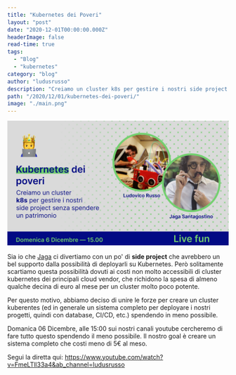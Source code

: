 ```yaml
---
title: "Kubernetes dei Poveri"
layout: "post"
date: "2020-12-01T00:00:00.000Z"
headerImage: false
read-time: true
tags:
  - "Blog"
  - "kubernetes"
category: "blog"
author: "ludusrusso"
description: "Creiamo un cluster k8s per gestire i nostri side project senza spendere un patrimonio!"
path: "/2020/12/01/kubernetes-dei-poveri/"
image: "./main.png"
---
```


[![image](./main.png)](https://www.youtube.com/watch?v=FmeLTll33a4&ab_channel=ludusrusso)

Sia io che [Jaga](https://jagasantagostino.com/) ci divertiamo con un po' di **side project** che avrebbero un bel supporto dalla possibilità di deployarli su Kubernetes. Però solitamente scartiamo questa possibilità dovuti ai costi non molto accessibili di cluster kubernetes dei principali cloud vendor, che richidono la spesa di almeno qualche decina di euro al mese per un cluster molto poco potente.

Per questo motivo, abbiamo deciso di unire le forze per creare un cluster kuberentes (ed in generale un sistema completo per deployare i nostri progetti, quindi con database, CI/CD, etc.) spendendo in meno possibile.

Domanica 06 Dicembre, alle 15:00 sui nostri canali youtube cercheremo di fare tutto questo spendendo il meno possibile. Il nostro goal è creare un sistema completo che costi meno di 5€ al meso.

Segui la diretta qui: https://www.youtube.com/watch?v=FmeLTll33a4&ab_channel=ludusrusso
